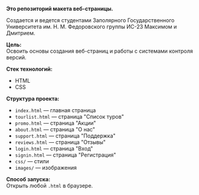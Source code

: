 **Это репозиторий макета веб-страницы.**

Создается и ведется студентами Заполярного Государственного Университета им. Н. М. Федоровского группы ИС-23 Максимом и Дмитрием.

**Цель:**  
Освоить основы создания веб-страниц и работы с системами контроля версий.

**Стек технологий:**  
- HTML
- CSS

**Структура проекта:**  
- `index.html` — главная страница
- `tourlist.html` — страница "Список туров"
- `promo.html` — страница "Акции"
- `about.html` — страница "О нас"
- `support.html` — страница "Поддержка"
- `reviews.html` — страница "Отзывы"
- `login.html` — страница "Вход"
- `signin.html` — страница "Регистрация"
- `css/` — стили   
- `images/` — изображения

**Способ запуска:**  
Открыть любой `.html` в браузере.
